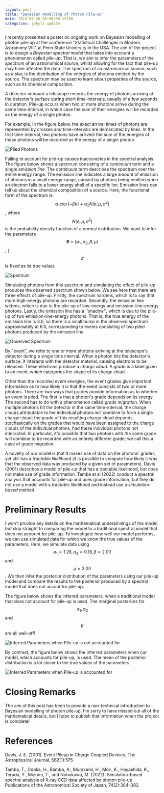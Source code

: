 ```yaml
---
layout: post
title: "Bayesian Modelling of Photon Pile-up"
date: 2023-07-20 09:58:00 +0100
categories: jekyll update
---
```

I recently presented a poster on ongoing work on Bayesian modelling of photon pile-up at the conference "Statistical Challenges in Modern Astronomy VIII" at Penn State University in the USA. The aim of the project is to design a *Bayesian spectral model* that takes into account a phenomenon called *pile-up*. That is, we aim to infer the parameters of the *spectrum* of an astronomical source, whilst allowing for the fact that pile-up may have affected the data. The spectrum of an astronomical source, such as a star, is the distribution of the energies of photons emitted by the source. The spectrum may be used to learn about properties of the source, such as its chemical composition.

A detector onboard a telescope records the energy of photons arriving at the detector's surface during short time-intervals, usually of a few seconds in duration. Pile-up occurs when two or more photons arrive during the same time-interval, in which case the sum of their energies will be recorded as the energy of a single photon.

For example, in the figure below, the exact arrival times of photons are represented by crosses and time-intervals are demarcated by lines. In the first time-interval, two photons have arrived: the sum of the energies of these photons will be recorded as the energy of a single photon.

![Piled Photons](/assets/images/exact_arrivals_t_intvls.png)

Failing to account for pile-up causes inaccuracies in the spectral analysis. The figure below shows a spectrum consisting of a *continuum* term and a single *emission line*. The continuum term describes the spectrum over the entire energy range. The emission line indicates a large amount of emission of photons in a small energy-range, caused by photons being emitted when an electron falls to a lower energy shell of a specific ion. Emission lines can tell us about the chemical composition of a source. Here, the functional form of the spectrum is: $$ \alpha_1 \exp\{ -\beta e \} + \alpha_2 N(e; \mu, \sigma^2) $$, where $$N(e; \mu, \sigma^2)$$ is the probability density function of a normal distribution. We want to infer the parameters $$\boldsymbol{\theta} = (\alpha_1, \alpha_2, \beta, \mu)$$, ($$\sigma$$ is fixed as its true value).

![Spectrum](/assets/images/spec.png)

Simulating photons from this spectrum and simulating the effect of pile-up produces the observed spectrum shown below. We see here that there are three effects of pile-up. Firstly, the spectrum hardens, which is to say that more high-energy photons are recorded. Secondly, the emission line widens, which is due to the pile-up of low-energy and emission-line-energy photons. Lastly, the emission line has a ''shadow'', which is due to the pile-up of two emission-line-energy photons. That is, the true energy of the emission line is 3.0, so there is a small bump in the observed spectrum approximately at 6.0, corresponding to events consisting of two piled photons produced by the emission line.

![Observed Spectrum](/assets/images/chnnl_marg_pos.png)

By "event", we refer to one or more photons arriving at the telescope's detector during a single time interval. When a photon hits the detector's surface, it interacts with the detector material, causing electrons to be released. These electrons produce a *charge cloud*. A *grade* is a label given to an event, which categories the shape of its charge cloud.

Other than the recorded event energies, the event grades give important information as to how likely it is that the event consists of two or more photons. There are two ways that grades provide information as to whether an event is piled. The first is that a photon's grade depends on its energy. The second has to do with a phenomenon called *grade migration*. When multiple photons hit the detector in the same time-interval, the charge clouds attributable to the individual photons will combine to form a single charge cloud; the grade of this resulting charge cloud depends stochastically on the grades that would have been assigned to the charge clouds of the individual photons, had these individual photons not interacted. In particular, it's possible that two photons with the same grade will combine to be recorded with an entirely different grade; we call this a case of grade migration.

A novelty of our model is that it makes use of data on the photons' grades, yet still has a *tractable likelihood* (it is possible to compute how likely it was that the observed data was produced by a given set of parameters). Davis (2001) describes a model of pile-up that has a tractable likelihood, but does not make use of grade information. Tamba et al (2022) conduct a spectral analysis that accounts for pile-up and uses grade information, but they do not use a model with a tractable likelihood and instead use a *simulation-based* method.

# Preliminary Results

I won't provide any details on the mathematical underpinnings of the model, but skip straight to comparing the model to a traditional spectral model that does not account for pile-up. To investigate how well our model performs, we can use simulated data for which we know the true values of the parameters. Here, we simulate data using $$\alpha_1 = 1.28, \alpha_2=0.18, \beta=2.00$$ and $$\mu=3.00$$. We then infer the posterior distribution of the parameters using our pile-up model and compare the results to the posterior produced by a spectral model that does not accout for pile-up.

The figure below shows the inferred parameters, when a traditional model that does not account for pile-up is used. The marginal posteriors for $$\alpha_1, \alpha_2$$ and $$\beta$$ are all well-off!

![Inferred Parameters when Pile-up is not accounted for](/assets/images/kde_4d_pileup_not_accounted.png)

By contrast, the figure below shows the inferred parameters when our model, which accounts for pile-up, is used. The mean of the posterior distribution is a lot closer to the true values of the parameters.

![Inferred Parameters when Pile-up is accounted for](/assets/images/kde_4d_pileup_accounted.png)

# Closing Remarks

The aim of this post has been to provide a non-technical introduction to Bayesian modelling of photon pile-up. I'm sorry to have missed out all of the mathematical details, but I hope to publish that information when the project is complete!

# References

Davis, J. E. (2001). Event Pileup in Charge Coupled Devices. The Astrophysical Journal, 562(1):575.

Tamba, T., Odaka, H., Bamba, A., Murakami, H., Mori, K., Hayashida, K., Terada, Y., Mizuno, T., and Nobukawa, M. (2022). Simulation-based spectral analysis of X-ray CCD data affected by photon pile-up. Publications of the Astronomical Society of Japan, 74(2):364–383.